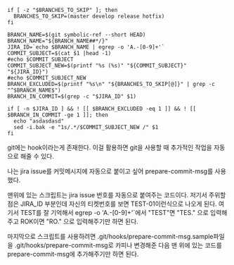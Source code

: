 ```
if [ -z "$BRANCHES_TO_SKIP" ]; then
  BRANCHES_TO_SKIP=(master develop release hotfix)
fi

BRANCH_NAME=$(git symbolic-ref --short HEAD)
BRANCH_NAME="${BRANCH_NAME##*/}"
JIRA_ID=`echo $BRANCH_NAME | egrep -o 'A.-[0-9]+'`
COMMIT_SUBJECT=$(cat $1 |head -1)
#echo $COMMIT_SUBJECT
COMMIT_SUBJECT_NEW=$(printf "%s (%s)" "${COMMIT_SUBJECT}" "${JIRA_ID}")
#echo $COMMIT_SUBJECT_NEW
BRANCH_EXCLUDED=$(printf "%s\n" "${BRANCHES_TO_SKIP[@]}" | grep -c "^$BRANCH_NAME$")
BRANCH_IN_COMMIT=$(grep -c "$JIRA_ID" $1)

if [ -n $JIRA_ID ] && ! [[ $BRANCH_EXCLUDED -eq 1 ]] && ! [[ $BRANCH_IN_COMMIT -ge 1 ]]; then
  echo "asdasdasd"
  sed -i.bak -e "1s/.*/$COMMIT_SUBJECT_NEW /" $1
fi
```

git에는 hook이라는게 존재한다. 이걸 활용하면 git을 사용할 때 추가적인
작업을 자동으로 해줄 수 있다.

나는 jira issue를 커밋메시지에 자동으로 붙이고 싶어 prepare-commit-msg를 사용했다.

맨위에 있는 스크립트는 jira issue 번호를 자동으로 붙여주는 코드이다.
저기서 주위할 점은 JIRA_ID 부분인데 자신의 티켓번호를 보면 TEST-01이런식으로 나오게 된다. 여기서 TEST를 잘 기억해서 egrep -o 'A.-[0-9]+'`에서 "TEST"면 "TES." 으로 입력해주고 ROK이면 "RO." 으로 입력해주기만 하면 된다.

마지막으로 스크립트를 사용하려면 .git/hooks/prepare-commit-msg.sample파일을 .git/hooks/prepare-commit-msg로 카피나 변경해준 다음
맨 위에 있는 코드를 prepare-commit-msg에 추가해주기만 하면 된다.

